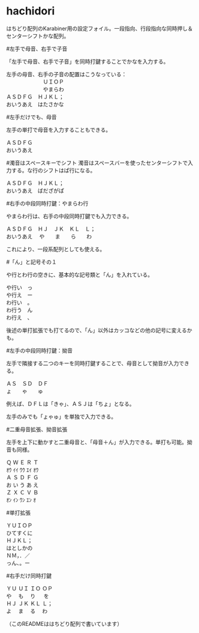 # hachidori
はちどり配列のKarabiner用の設定フォイル。一段指向、行段指向な同時押し＆センターシフトかな配列。

#左手で母音、右手で子音

「左手で母音、右手で子音」を同時打鍵することでかなを入力する。

左手の母音、右手の子音の配置はこうなっている：  
　　　　　　　ＵＩＯＰ  
　　　　　　　やまらわ  
ＡＳＤＦＧ　ＨＪＫＬ；  
おいうあえ　はたさかな  

#左手だけでも、母音

左手の単打で母音を入力することもできる。

ＡＳＤＦＧ  
おいうあえ

#濁音はスペースキーでシフト
濁音はスペースバーを使ったセンターシフトで入力する。な行のシフトはぱ行になる。

ＡＳＤＦＧ　ＨＪＫＬ；  
おいうあえ　ばだざがぱ

#右手の中段同時打鍵：やまらわ行

やまらわ行は、右手の中段同時打鍵でも入力できる。

ＡＳＤＦＧ　ＨＪ　ＪＫ　ＫＬ　Ｌ；  
おいうあえ　 や　　ま　　ら　　わ

これにより、一段系配列としても使える。

#「ん」と記号その１

や行とわ行の空きに、基本的な記号類と「ん」を入れている。

や行い　っ  
や行え　ー  
わ行い　。  
わ行う　ん  
わ行え　、

後述の単打拡張でも打てるので、「ん」以外はカッコなどの他の記号に変えるかも。

#左手の中段同時打鍵：拗音

左手で隣接する二つのキーを同時打鍵することで、母音として拗音が入力できる。

ＡＳ　ＳＤ　ＤＦ  
 ょ　　ゃ　　ゅ
 
例えば、ＤＦＬは「きゃ」、ＡＳＪは「ちょ」となる。

左手のみでも「ょゃゅ」を単独で入力できる。

#二重母音拡張、拗音拡張

左手を上下に動かすと二重母音と、「母音＋ん」が入力できる。単打も可能。拗音も同様。

Ｑ Ｗ Ｅ Ｒ Ｔ  
ｵｳ ｲｲ ｳｳ ｴｲ ｵｳ  
Ａ Ｓ Ｄ Ｆ Ｇ  
お い う あ え  
Ｚ Ｘ Ｃ Ｖ Ｂ  
ｵﾝ ｲﾝ ｳﾝ ｴﾝ ｵ

#単打拡張

ＹＵＩＯＰ  
ひてすくに  
ＨＪＫＬ；  
はとしかの  
ＮＭ，．／  
っん、。ー

#右手だけ同時打鍵

ＹＵ ＵＩ ＩＯ ＯＰ  
 や　 も　 り 　 を  
ＨＪ ＪＫ ＫＬ Ｌ；  
 よ　 ま　 る　 わ

（このREADMEははちどり配列で書いています）
